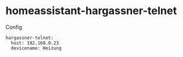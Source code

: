 # homeassistant-hargassner-telnet

Config

```
hargassner-telnet:
  host: 192.168.0.23
  devicename: Heizung
```